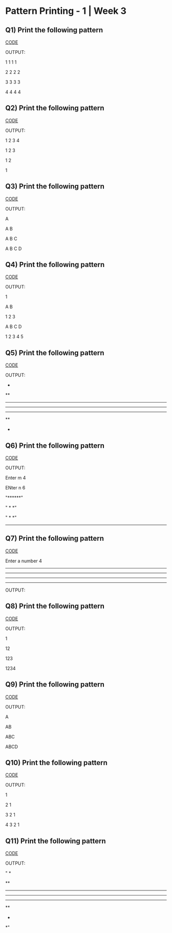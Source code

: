 # Pattern Printing - 1 | Week 3

## Q1) Print the following pattern
[CODE](https://github.com/sujeetamberkar/DSA_PW_Skills/tree/main/Assignment/Codes/Week3/Pattern%20Printing%20-%201/Q1)

OUTPUT:

1 1 1 1

2 2 2 2

3 3 3 3

4 4 4 4

## Q2) Print the following pattern
[CODE](https://github.com/sujeetamberkar/DSA_PW_Skills/tree/main/Assignment/Codes/Week3/Pattern%20Printing%20-%201/Q2)

OUTPUT:

1 2 3 4 

1 2 3

1 2

1


## Q3) Print the following pattern
[CODE](https://github.com/sujeetamberkar/DSA_PW_Skills/tree/main/Assignment/Codes/Week3/Pattern%20Printing%20-%201/Q3)

OUTPUT:

A

A B

A B C

A B C D


## Q4) Print the following pattern
[CODE](https://github.com/sujeetamberkar/DSA_PW_Skills/tree/main/Assignment/Codes/Week3/Pattern%20Printing%20-%201/Q4)

OUTPUT:

1 

A B

1 2 3

A B C D

1 2 3 4 5


## Q5) Print the following pattern
[CODE](https://github.com/sujeetamberkar/DSA_PW_Skills/tree/main/Assignment/Codes/Week3/Pattern%20Printing%20-%201/Q5)

OUTPUT:


*

**

***

****

***

**

*

## Q6) Print the following pattern
[CODE](https://github.com/sujeetamberkar/DSA_PW_Skills/tree/main/Assignment/Codes/Week3/Pattern%20Printing%20-%201/Q6)


OUTPUT:

Enter m 4

ENter n 6

"******"

" *    *"

" *    *"

 ******


## Q7) Print the following pattern
[CODE](https://github.com/sujeetamberkar/DSA_PW_Skills/tree/main/Assignment/Codes/Week3/Pattern%20Printing%20-%201/Q7)

Enter a number  4

   ****

  ****

 ****

****

OUTPUT:

## Q8) Print the following pattern

[CODE](https://github.com/sujeetamberkar/DSA_PW_Skills/tree/main/Assignment/Codes/Week3/Pattern%20Printing%20-%201/Q8)

OUTPUT:

1

12

123

1234

## Q9) Print the following pattern

[CODE](https://github.com/sujeetamberkar/DSA_PW_Skills/tree/main/Assignment/Codes/Week3/Pattern%20Printing%20-%201/Q9)


OUTPUT:

   A

  AB

 ABC

ABCD



## Q10) Print the following pattern

[CODE](https://github.com/sujeetamberkar/DSA_PW_Skills/tree/main/Assignment/Codes/Week3/Pattern%20Printing%20-%201/Q10)


OUTPUT:

1 

2 1

3 2 1

4 3 2 1



## Q11) Print the following pattern

[CODE](https://github.com/sujeetamberkar/DSA_PW_Skills/tree/main/Assignment/Codes/Week3/Pattern%20Printing%20-%201/Q11)

OUTPUT:

"   *

  **

 ***

****

 ***

  **

   *

   *" 

